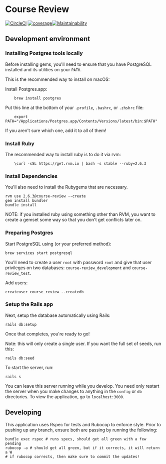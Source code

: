 # Course Review

[![CircleCI](https://circleci.com/gh/jmkoni/course_review/tree/master.svg?style=svg)](https://circleci.com/gh/jmkoni/course_review/tree/master) [![coverage](https://raw.github.com/jmkoni/course_review/blob/master/coverage/coverage.svg)](https://github.com/jmkoni/course_review/blob/user-spec/coverage/index.html)[![Maintainability](https://api.codeclimate.com/v1/badges/9934c56b219099882c0f/maintainability)](https://codeclimate.com/github/jmkoni/course_review/maintainability)

## Development environment

### Installing Postgres tools locally

Before installing gems, you'll need to ensure that you have PostgreSQL
installed and its utilities on your `PATH`.

This is the recommended way to install on macOS:

Install Postgres.app:

        brew install postgres

Put this line at the bottom of your `.profile`, `.bashrc`, or `.zhshrc` file:

        export PATH="/Applications/Postgres.app/Contents/Versions/latest/bin:$PATH"

If you aren't sure which one, add it to all of them!

### Install Ruby

The recommended way to install ruby is to do it via rvm:

        \curl -sSL https://get.rvm.io | bash -s stable --ruby=2.6.3

### Install Dependencies

You'll also need to install the Rubygems that are necessary.

    rvm use 2.6.3@course-review --create
    gem install bundler
    bundle install

NOTE: if you installed ruby using something other than RVM, you want to create a gemset some way so that you don't get conflicts later on.

### Preparing Postgres

Start PostgreSQL using (or your preferred method):

    brew services start postgresql

You'll need to create a user `root` with password `root` and give that user
privileges on two databases: `course-review_development` and `course-review_test`.

Add users:

    createuser course_review --createdb

### Setup the Rails app

Next, setup the database automatically using Rails:

    rails db:setup

Once that completes, you're ready to go!

Note: this will only create a single user. If you want the full set of seeds, run this:

    rails db:seed

To start the server, run:

    rails s

You can leave this server running while you develop. You need only restart the
server when you make changes to anything in the `config` or `db` directories. To view the application, go to `localhost:3000`.

## Developing

This application uses Rspec for tests and Rubocop to enforce style. Prior to pushing up any branch, ensure both are passing by running the following:

    bundle exec rspec # runs specs, should get all green with a few pending
    rubocop -a # should get all green, but if it corrects, it will return a W
    # if rubocop corrects, then make sure to commit the updates!

